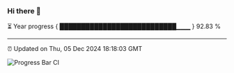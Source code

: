 ### Hi there 👋

⏳ Year progress { ███████████████████████████▁▁▁ } 92.83 %

---

⏰ Updated on Thu, 05 Dec 2024 18:18:03 GMT

![Progress Bar CI](https://github.com/liununu/liununu/workflows/Progress%20Bar%20CI/badge.svg)
